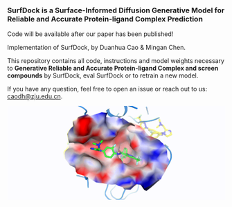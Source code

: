 ### SurfDock is a Surface-Informed Diffusion Generative Model for Reliable and Accurate Protein-ligand Complex Prediction

Code will be available after our paper has been published!

Implementation of SurfDock, by Duanhua Cao & Mingan Chen.

This repository contains all code, instructions and model weights necessary to **Generative  Reliable and Accurate Protein-ligand Complex and screen compounds** by SurfDock, eval SurfDock or to retrain a new model.

If you have any question, feel free to open an issue or reach out to us: [caodh@zju.edu.cn](caodh@zju.edu.cn).

![Alt Text](./figs/docking.gif)